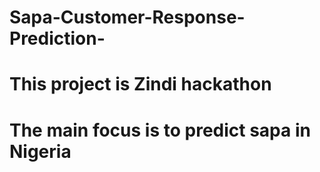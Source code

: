 # Sapa-Customer-Response-Prediction-
# This project is Zindi hackathon
# The main focus is to predict sapa in Nigeria
